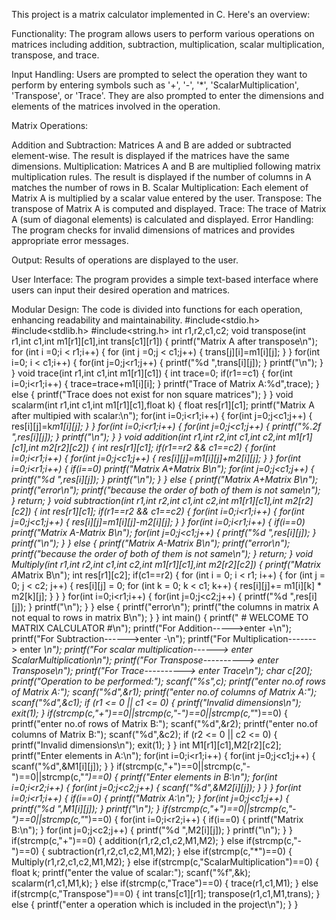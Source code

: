 This project is a matrix calculator implemented in C. Here's an overview:

Functionality: The program allows users to perform various operations on matrices including addition, subtraction, multiplication, scalar multiplication, transpose, and trace.

Input Handling: Users are prompted to select the operation they want to perform by entering symbols such as '+', '-', '*', 'ScalarMultiplication', 'Transpose', or 'Trace'. They are also prompted to enter the dimensions and elements of the matrices involved in the operation.

Matrix Operations:

Addition and Subtraction: Matrices A and B are added or subtracted element-wise. The result is displayed if the matrices have the same dimensions.
Multiplication: Matrices A and B are multiplied following matrix multiplication rules. The result is displayed if the number of columns in A matches the number of rows in B.
Scalar Multiplication: Each element of Matrix A is multiplied by a scalar value entered by the user.
Transpose: The transpose of Matrix A is computed and displayed.
Trace: The trace of Matrix A (sum of diagonal elements) is calculated and displayed.
Error Handling: The program checks for invalid dimensions of matrices and provides appropriate error messages.

Output: Results of operations are displayed to the user.

User Interface: The program provides a simple text-based interface where users can input their desired operation and matrices.

Modular Design: The code is divided into functions for each operation, enhancing readability and maintainability.
#include<stdio.h>
#include<stdlib.h>
#include<string.h>
int r1,r2,c1,c2;
void transpose(int r1,int c1,int m1[r1][c1],int trans[c1][r1]) {
    printf("Matrix A after transpose\n");
    for (int i =0;i < r1;i++) {
        for (int j =0;j < c1;j++) {
            trans[j][i]=m1[i][j];
        }
    }
    for(int i=0; i < c1;i++) {
        for(int j=0;j<r1;j++) {
            printf("%d ",trans[i][j]);
        }
        printf("\n");
    }
}
void trace(int r1,int c1,int m1[r1][c1]) {
   int  trace=0;
    if(r1==c1) {
        for(int i=0;i<r1;i++) {
            trace=trace+m1[i][i];
        }
        printf("Trace of Matrix A:%d",trace);
    }
    else {
        printf("Trace does not exist for non square matrices");
    }
}
void scalarm(int r1,int c1,int m1[r1][c1],float k) {
    float res[r1][c1];
    printf("Matrix A after multipied with scalar:\n");
    for(int i=0;i<r1;i++) {
        for(int j=0;j<c1;j++) {
            res[i][j]=k*m1[i][j];
        }
    }
    for(int i=0;i<r1;i++) {
        for(int j=0;j<c1;j++) {
          printf("%.2f ",res[i][j]);
        }
        printf("\n");
    }
}
void addition(int r1,int r2,int c1,int c2,int m1[r1][c1],int m2[r2][c2]) {
   int res[r1][c1];
   if(r1==r2 && c1==c2)  {
       for(int i=0;i<r1;i++) {
       for(int j=0;j<c1;j++) {
           res[i][j]=m1[i][j]+m2[i][j];
       }
   }
   for(int i=0;i<r1;i++) {
       if(i==0) printf("Matrix A+Matrix B\n");
        for(int j=0;j<c1;j++) {
           printf("%d ",res[i][j]);
       }
       printf("\n");
   }
    }
    else {
         printf("Matrix A+Matrix B\n");
        printf("error\n");
        printf("because the order of both of them is not same\n");
    }
    return;
}
void subtraction(int r1,int r2,int c1,int c2,int m1[r1][c1],int m2[r2][c2]) {
   int res[r1][c1];
   if(r1==r2 && c1==c2)  {
       for(int i=0;i<r1;i++) {
       for(int j=0;j<c1;j++) {
           res[i][j]=m1[i][j]-m2[i][j];
       }
   }
   for(int i=0;i<r1;i++) {
       if(i==0) printf("Matrix A-Matrix B\n");
        for(int j=0;j<c1;j++) {
           printf("%d ",res[i][j]);
       }
       printf("\n");
   }
    }
    else {
         printf("Matrix A-Matrix B\n");
        printf("error\n");
         printf("because the order of both of them is not same\n");
    }
    return;
}
void Multiply(int r1,int r2,int c1,int c2,int m1[r1][c1],int m2[r2][c2]) {
    printf("Matrix A*Matrix B\n");
    int res[r1][c2];
    if(c1==r2) {
        for (int i = 0; i < r1; i++) {
        for (int j = 0; j < c2; j++) {
            res[i][j] = 0; 
            for (int k = 0; k < c1; k++) {
                res[i][j]+= m1[i][k] * m2[k][j];
            }
        }
    }
    for(int i=0;i<r1;i++) {
        for(int j=0;j<c2;j++) {
           printf("%d ",res[i][j]);
       }
       printf("\n");
   }
}
    else {
       printf("error\n");
     printf("the columns in matrix A not equal to rows in matrix B\n");
    }
}
int main() {
    printf("                # WELCOME TO MATRIX CALCULATOR #\n");
    printf("For Addition----->enter +\n");
    printf("For Subtraction------>enter -\n");
    printf("For Multiplication-------> enter *\n");
 printf("For scalar multiplication------> enter ScalarMultiplication\n");
    printf("For Transpose----------> enter Transpose\n");
    printf("For Trace----------> enter Trace\n");
   char c[20];
    printf("Operation to be performed:");
    scanf("%s",c);
   printf("enter no.of rows of Matrix A:");
   scanf("%d",&r1);
   printf("enter no.of columns of Matrix A:");
   scanf("%d",&c1);
   if (r1 <= 0 || c1 <= 0) {
        printf("Invalid dimensions\n");
        exit(1);
    }
if(strcmp(c,"+")==0||strcmp(c,"-")==0||strcmp(c,"*")==0) {
   printf("enter no.of rows of Matrix B:");
   scanf("%d",&r2);
   printf("enter no.of columns of Matrix B:");
   scanf("%d",&c2);
   if (r2 <= 0 || c2 <= 0) {
        printf("Invalid dimensions\n");
        exit(1);
    }
}
   int M1[r1][c1],M2[r2][c2];
   printf("Enter elements in A:\n");
   for(int i=0;i<r1;i++) {
       for(int j=0;j<c1;j++) {
           scanf("%d",&M1[i][j]);
       }
   }
if(strcmp(c,"+")==0||strcmp(c,"-")==0||strcmp(c,"*")==0) {
    printf("Enter elements in B:\n");
   for(int i=0;i<r2;i++) {
       for(int j=0;j<c2;j++) {
           scanf("%d",&M2[i][j]);
       }
   }
}
   for(int i=0;i<r1;i++) {
       if(i==0) {
           printf("Matrix A:\n");
       }
       for(int j=0;j<c1;j++) {
           printf("%d ",M1[i][j]);
       }
       printf("\n");
   }
if(strcmp(c,"+")==0||strcmp(c,"-")==0||strcmp(c,"*")==0) {
   for(int i=0;i<r2;i++) {
       if(i==0) {
           printf("Matrix B:\n");
       }
       for(int j=0;j<c2;j++) {
           printf("%d ",M2[i][j]);
       }
       printf("\n");
   }
}
   if(strcmp(c,"+")==0) {
   addition(r1,r2,c1,c2,M1,M2);
   }
  else if(strcmp(c,"-")==0) {
   subtraction(r1,r2,c1,c2,M1,M2);
   }
  else if(strcmp(c,"*")==0) {
   Multiply(r1,r2,c1,c2,M1,M2);
   }
  else if(strcmp(c,"ScalarMultiplication")==0) {
       float k;
       printf("enter the value of scalar:");
       scanf("%f",&k);
       scalarm(r1,c1,M1,k);
   }
  else if(strcmp(c,"Trace")==0) {
       trace(r1,c1,M1);
   }
  else if(strcmp(c,"Transpose")==0) {
       int trans[c1][r1];
       transpose(r1,c1,M1,trans);
       }
       else {
 printf("enter a operation which is included in the project\n");
       }
}
